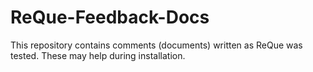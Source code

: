 # ReQue-Feedback-Docs
This repository contains comments (documents) written as ReQue was tested. These may help during installation. 
